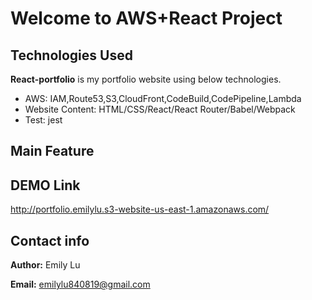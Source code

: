 # Welcome to AWS+React Project #


## Technologies Used ##

**React-portfolio** is my portfolio website using below technologies.
- AWS: IAM,Route53,S3,CloudFront,CodeBuild,CodePipeline,Lambda
- Website Content: HTML/CSS/React/React Router/Babel/Webpack
- Test: jest

## Main Feature ##



## DEMO Link ##
http://portfolio.emilylu.s3-website-us-east-1.amazonaws.com/


## Contact info ##
**Author:** Emily Lu

**Email:** emilylu840819@gmail.com
